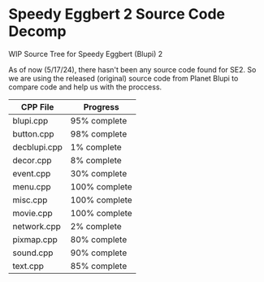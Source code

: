 # Speedy Eggbert 2 Source Code Decomp
 WIP Source Tree for Speedy Eggbert (Blupi) 2

 As of now (5/17/24), there hasn't been any source code found for SE2. So we are using the released (original) source code from Planet Blupi to compare code and help us with the proccess.

 | CPP File | Progress |
 | -------- | -------- |
 | blupi.cpp | 95% complete  |
 | button.cpp | 98% complete |
 | decblupi.cpp  | 1% complete |
 | decor.cpp     | 8% complete |
 | event.cpp	 | 30% complete |
 | menu.cpp		 | 100% complete |
 | misc.cpp		 | 100% complete |
 | movie.cpp	 | 100% complete |
 | network.cpp	 | 2% complete  |
 | pixmap.cpp	 | 80% complete |
 | sound.cpp	 | 90% complete |
 | text.cpp		 | 85% complete |

 
 
